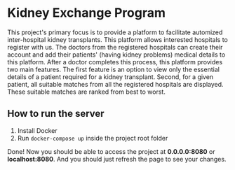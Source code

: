 # Kidney Exchange Program

This project's primary focus is to provide a platform to facilitate automized inter-hospital kidney transplants.
This platform allows interested hospitals to register with us. The doctors from the registered hospitals can create their account and add their patients' (having kidney problems) medical details to this platform.
After a doctor completes this process, this platform provides two main features. The first feature is an option to view only the essential details of a patient required for a kidney transplant. Second, for a given patient, all suitable matches from all the registered hospitals are displayed. These suitable matches are ranked from best to worst.

## How to run the server

1. Install Docker
2. Run `docker-compose up` inside the project root folder

Done! Now you should be able to access the project at **0.0.0.0:8080** or **localhost:8080**. And you should just refresh the page to see your changes.
